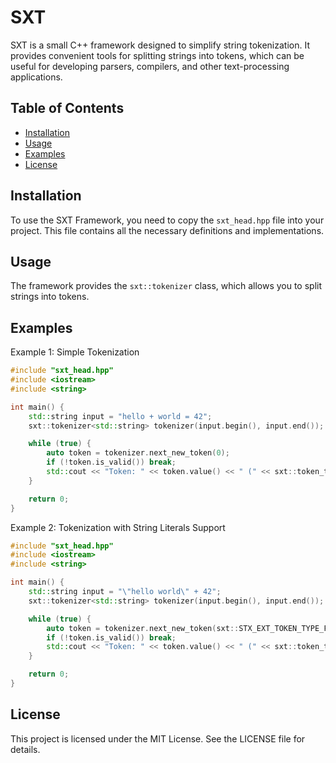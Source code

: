 # SXT

SXT is a small C++ framework designed to simplify string tokenization. It provides convenient tools for splitting strings into tokens, which can be useful for developing parsers, compilers, and other text-processing applications.

## Table of Contents

- [Installation](#installation)
- [Usage](#usage)
- [Examples](#examples)
- [License](#license)

## Installation

To use the SXT Framework, you need to copy the `sxt_head.hpp` file into your project. This file contains all the necessary definitions and implementations.

## Usage

The framework provides the `sxt::tokenizer` class, which allows you to split strings into tokens.

## Examples

Example 1: Simple Tokenization
```cpp
#include "sxt_head.hpp"
#include <iostream>
#include <string>

int main() {
    std::string input = "hello + world = 42";
    sxt::tokenizer<std::string> tokenizer(input.begin(), input.end());

    while (true) {
        auto token = tokenizer.next_new_token(0);
        if (!token.is_valid()) break;
        std::cout << "Token: " << token.value() << " (" << sxt::token_type_to_string(token.type()) << ")" << std::endl;
    }

    return 0;
}
```
Example 2: Tokenization with String Literals Support
```cpp
#include "sxt_head.hpp"
#include <iostream>
#include <string>

int main() {
    std::string input = "\"hello world\" + 42";
    sxt::tokenizer<std::string> tokenizer(input.begin(), input.end());

    while (true) {
        auto token = tokenizer.next_new_token(sxt::STX_EXT_TOKEN_TYPE_FLAG_BIT_STRING_LETTERAL);
        if (!token.is_valid()) break;
        std::cout << "Token: " << token.value() << " (" << sxt::token_type_to_string(token.type()) << ")" << std::endl;
    }

    return 0;
}
```

## License
This project is licensed under the MIT License. See the LICENSE file for details.
